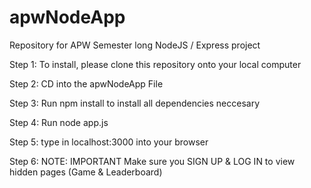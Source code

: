 # apwNodeApp
Repository for APW Semester long NodeJS / Express project

Step 1: To install, please clone this repository onto your local computer

Step 2: CD into the apwNodeApp File

Step 3: Run npm install to install all dependencies neccesary

Step 4: Run node app.js 

Step 5: type in localhost:3000 into your browser 

Step 6: NOTE: IMPORTANT
Make sure you SIGN UP & LOG IN to view hidden pages (Game & Leaderboard)
